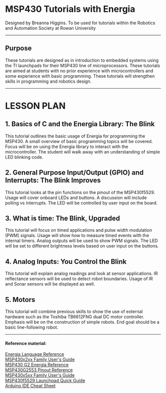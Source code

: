 # MSP430 Tutorials with Energia

Designed by Breanna Higgins. To be used for tutorials within the Robotics and Automation Society at Rowan University

---

## Purpose

These tutorials are designed as in introduction to embedded systems using the TI launchpads for their MSP430 line of microprocessors. These tutorials are aimed at students with no prior experience with microcontrollers and some experience with basic programming. These tutorials will strengthen skills in programming and robotics design.

---

# LESSON PLAN

## 1. Basics of C and the Energia Library: The Blink

This tutorial outlines the basic usage of Energia for programming the MSP430. A small overview of basic programming topics will be covered. Focus will be on using the Energia library to interact with the microcontroller. The student will walk away with an understanding of simple LED blinking code.

## 2. General Purpose Input/Output (GPIO) and Interrupts: The Blink Improves

This tutorial looks at the pin functions on the pinout of the MSP430f5529. Usage will cover onboard LEDs and buttons. A discussion will include polling vs interrupts. The LED will be controlled by user input on the board.

## 3. What is time: The Blink, Upgraded

This tutorial will focus on timed applications and pulse width modulation (PWM) signals. Usage will show how to measure timed events with the internal timers. Analog outputs will be used to show PWM signals. The LED will be set to different brightness levels based on user input on the buttons.

## 4. Analog Inputs: You Control the Blink

This tutorial will explain analog readings and look at sensor applications. IR reflectance sensors will be used to detect robot boundaries. Usage of IR and Sonar sensors will be displayed as well.

## 5. Motors

This tutorial will combine previous skills to show the use of external hardware such as the Toshiba TB6612FNG dual DC motor controller. Emphasis will be on the construction of simple robots. End goal should be a basic line-following robot.

---
#### Reference material:
<a href="http://energia.nu/reference/">Energia Language Reference</a></br>
<a href="http://www.ti.com/lit/ug/slau144j/slau144j.pdf">MSP430x2xx Family User's Guide</a></br>
<a href="http://energia.nu/Guide_MSP430LaunchPad.html">MSP430 G2 Energia Reference</a></br>
<a href="http://energia.nu/pin-maps/guide_msp430g2launchpad/">MSP430G2553 Pinout Reference</a></br>
<a href="http://www.ti.com/lit/ug/slau208p/slau208p.pdf">MSP430x5xx Family User's Guide</a></br>
<a href="http://www.ti.com/lit/ml/slau536/slau536.pdf">MSP430f5529 Launchpad Quick Guide</a></br>
<a href="https://dlnmh9ip6v2uc.cloudfront.net/learn/materials/8/Arduino_Cheat_Sheet.pdf">Arduino IDE Cheat Sheet</a>
